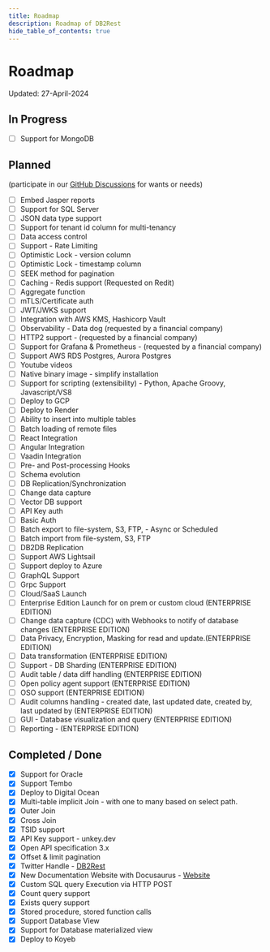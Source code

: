 ```yaml
---
title: Roadmap
description: Roadmap of DB2Rest
hide_table_of_contents: true
---
```


# Roadmap

Updated: 27-April-2024

## In Progress

- [ ] Support for MongoDB

## Planned 
(participate in our [GitHub Discussions](https://github.com/kdhrubo/db2rest/discussions) for wants or needs)

- [ ] Embed Jasper reports 
- [ ] Support for SQL Server 
- [ ] JSON data type support
- [ ] Support for tenant id column for multi-tenancy
- [ ] Data access control
- [ ] Support - Rate Limiting
- [ ] Optimistic Lock - version column 
- [ ] Optimistic Lock - timestamp column
- [ ] SEEK method for pagination 
- [ ] Caching - Redis support (Requested on Redit)
- [ ] Aggregate function
- [ ] mTLS/Certificate auth
- [ ] JWT/JWKS support 
- [ ] Integration with AWS KMS, Hashicorp Vault
- [ ] Observability - Data dog (requested by a financial company)
- [ ] HTTP2 support - (requested by a financial company)
- [ ] Support for Grafana & Prometheus - (requested by a financial company)
- [ ] Support AWS RDS Postgres, Aurora Postgres
- [ ] Youtube videos
- [ ] Native binary image - simplify installation
- [ ] Support for scripting (extensibility) - Python, Apache Groovy, Javascript/VS8
- [ ] Deploy to GCP
- [ ] Deploy to Render
- [ ] Ability to insert into multiple tables
- [ ] Batch loading of remote files
- [ ] React Integration
- [ ] Angular Integration
- [ ] Vaadin Integration
- [ ] Pre- and Post-processing Hooks
- [ ] Schema evolution
- [ ] DB Replication/Synchronization
- [ ] Change data capture
- [ ] Vector DB support
- [ ] API Key auth
- [ ] Basic Auth
- [ ] Batch export to file-system, S3, FTP, - Async or Scheduled 
- [ ] Batch import from file-system, S3, FTP
- [ ] DB2DB Replication
- [ ] Support AWS Lightsail
- [ ] Support deploy to Azure
- [ ] GraphQL Support
- [ ] Grpc Support
- [ ] Cloud/SaaS Launch
- [ ] Enterprise Edition Launch for on prem or custom cloud (ENTERPRISE EDITION)
- [ ] Change data capture (CDC) with Webhooks to notify of database changes (ENTERPRISE EDITION)
- [ ] Data Privacy, Encryption, Masking for read and update.(ENTERPRISE EDITION)
- [ ] Data transformation (ENTERPRISE EDITION)
- [ ] Support - DB Sharding (ENTERPRISE EDITION)
- [ ] Audit table / data diff handling (ENTERPRISE EDITION)
- [ ] Open policy agent support (ENTERPRISE EDITION)
- [ ] OSO support (ENTERPRISE EDITION)
- [ ] Audit columns handling - created date, last updated date, created by, last updated by (ENTERPRISE EDITION)
- [ ] GUI - Database visualization and query (ENTERPRISE EDITION)
- [ ] Reporting - (ENTERPRISE EDITION)

## Completed / Done

- [x] Support for Oracle
- [x] Support Tembo
- [x] Deploy to Digital Ocean
- [x] Multi-table implicit Join - with one to many based on select path.
- [x] Outer Join
- [x] Cross Join
- [x] TSID support
- [x] API Key support - unkey.dev
- [x] Open API specification 3.x 
- [x] Offset & limit pagination
- [x] Twitter Handle - [DB2Rest](https://twitter.com/DB2Rest)
- [x] New Documentation Website with Docusaurus - [Website](https://db2rest.com)
- [x] Custom SQL query Execution via HTTP POST
- [x] Count query support
- [x] Exists query support
- [x] Stored procedure, stored function calls
- [x] Support Database View
- [x] Support for Database materialized view
- [X] Deploy to Koyeb
